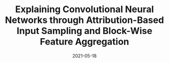 ---
title: "Explaining Convolutional Neural Networks through Attribution-Based Input Sampling and Block-Wise Feature Aggregation"
collection: publications
category: manuscripts
permalink: /publication/sise
date: 2021-05-18
venue: 'Association for the Advancement of Artificial Intelligence (AAAI) Conerence on Artificial Intelligence, 2021'
paperurl: 'https://ojs.aaai.org/index.php/AAAI/article/view/17384/17191'
link: 'https://ojs.aaai.org/index.php/AAAI/article/view/17384'
show: true
header:
  teaser: "publications/sise.jpg"
authors: [Sam Sattarzadeh, Mahesh Sudhakar, Anthony Lem, Shervin Mehryar, Konstantinos Plataniotis, Jongseong Jang, Hyunwoo Kim, Yeonjeong Jeong, Sangmin Lee, Kyunghoon Bae]
---
